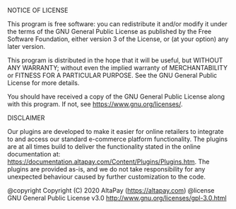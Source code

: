 NOTICE OF LICENSE

This program is free software: you can redistribute it and/or modify
it under the terms of the GNU General Public License as published by
the Free Software Foundation, either version 3 of the License, or
(at your option) any later version.

This program is distributed in the hope that it will be useful,
but WITHOUT ANY WARRANTY; without even the implied warranty of
MERCHANTABILITY or FITNESS FOR A PARTICULAR PURPOSE. See the
GNU General Public License for more details.

You should have received a copy of the GNU General Public License
along with this program. If not, see <https://www.gnu.org/licenses/>.

DISCLAIMER

Our plugins are developed to make it easier for online retailers to integrate to
and access our standard e-commerce platform functionality. The plugins are at all
times build to deliver the functionality stated in the online documentation
at: https://documentation.altapay.com/Content/Plugins/Plugins.htm. The plugins are
provided as-is, and we do not take responsibility for any unexpected behaviour caused
by further customization to the code.

@copyright Copyright (C) 2020 AltaPay (https://altapay.com)
@license GNU General Public License v3.0 <http://www.gnu.org/licenses/gpl-3.0.html>
